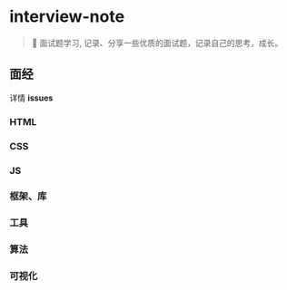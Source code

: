 # interview-note

> :art: 面试题学习, 记录、分享一些优质的面试题，记录自己的思考，成长。

## 面经

详情 **issues**

### HTML

### CSS

### JS

### 框架、库

### 工具

### 算法

### 可视化
